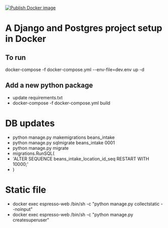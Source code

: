 [![Publish Docker image](https://github.com/mickymots/espresso/actions/workflows/publish.yml/badge.svg?branch=master)](https://github.com/mickymots/espresso/actions/workflows/publish.yml)


# A Django and Postgres project setup in Docker


## To run

docker-compose -f docker-compose.yml --env-file=dev.env up -d


## Add a new python package 

   * update requirements.txt
   * docker-compose -f docker-compose.yml build


# DB updates

   * python manage.py makemigrations beans_intake
   * python manage.py sqlmigrate beans_intake 0001
   * python manage.py migrate
   * migrations.RunSQL(
   *    'ALTER SEQUENCE beans_intake_location_id_seq RESTART WITH 10000;'
   * )

# Static file

   * docker exec espresso-web /bin/sh -c "python manage.py collectstatic --noinput"
   * docker exec espresso-web /bin/sh -c "python manage.py createsuperuser"
